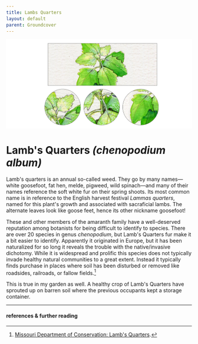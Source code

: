 ```yaml
---
title: Lambs Quarters
layout: default
parent: Groundcover
---
```

![Lamb's Quarters](/Docs/images/lambsquarters.png)
# Lamb's Quarters *(chenopodium album)*

Lamb's quarters is an annual so-called weed. They go by many names—white goosefoot, fat hen, melde, pigweed, wild spinach—and many of their names reference the soft white fur on their spring shoots. Its most common name is in reference to the English harvest festival *Lammas quarters*, named for this plant's growth and associated with sacraficial lambs. The alternate leaves look like goose feet, hence its other nickname goosefoot! 

These and other members of the amaranth family have a well-deserved reputation among botanists for being difficult to identify to species. There are over 20 species in genus *chenopodium*, but Lamb's Quarters fur make it a bit easier to identify. Apparently it originated in Europe, but it has been naturalized for so long it reveals the trouble with the native/invasive dichotomy. While it is widespread and prolific this species does not typically invade healthy natural communities to a great extent. Instead it typically finds purchase in places where soil has been disturbed or removed like roadsides, railroads, or fallow fields.[^1]

This is true in my garden as well. A healthy crop of Lamb's Quarters have sprouted up on barren soil where the previous occupants kept a storage container. 

<!-- - Edible, can be prepared similarly to spinach, packed with nutrients
- Weed, leaves look like the foot of a goose, white fur
- British harvest festival Lambas
- Used as animal fodder, it may be mildly toxic 
- Vigorous, invasive
Here are some references.[^1] -->

-----
#### references & further reading
[^1]: [Missouri Department of Conservation: Lamb's Quarters](https://mdc.mo.gov/discover-nature/field-guide/lambs-quarters-pigweed).
